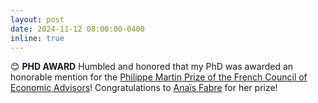 ```yaml
---
layout: post
date: 2024-11-12 08:00:00-0400
inline: true
---
```


:blush: **PHD AWARD** Humbled and honored that my PhD was awarded an honorable mention for the <a href="https://www.cae-eco.fr/le-prix-de-these-philippe-martin-en-sciences-economiques-a-ete-attribue-a-anais-fabre-tse-un-accessit-a-ete-decerne-a-gustave-kenedi-sciences-po" target="_blank">Philippe Martin Prize of the French Council of Economic Advisors</a>! Congratulations to <a href="https://www.anaisfabre.com/" target="_blank">Anaïs Fabre</a> for her prize!